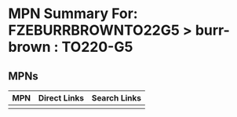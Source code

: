 



# MPN Summary For: FZEBURRBROWNTO22G5 > burr-brown : TO220-G5

## MPNs
  

|MPN|Direct Links|Search Links|
| :--- | :--- | :--- |
||||
